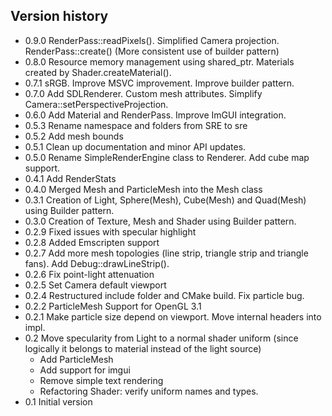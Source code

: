 ## Version history

 * 0.9.0 RenderPass::readPixels(). Simplified Camera projection. RenderPass::create() (More consistent use of builder pattern)
 * 0.8.0 Resource memory management using shared_ptr. Materials created by Shader.createMaterial().
 * 0.7.1 sRGB. Improve MSVC improvement. Improve builder pattern.
 * 0.7.0 Add SDLRenderer. Custom mesh attributes. Simplify Camera::setPerspectiveProjection.
 * 0.6.0 Add Material and RenderPass. Improve ImGUI integration. 
 * 0.5.3 Rename namespace and folders from SRE to sre 
 * 0.5.2 Add mesh bounds 
 * 0.5.1 Clean up documentation and minor API updates. 
 * 0.5.0 Rename SimpleRenderEngine class to Renderer. Add cube map support. 
 * 0.4.1 Add RenderStats
 * 0.4.0 Merged Mesh and ParticleMesh into the Mesh class
 * 0.3.1 Creation of Light, Sphere(Mesh), Cube(Mesh) and Quad(Mesh) using Builder pattern.
 * 0.3.0 Creation of Texture, Mesh and Shader using Builder pattern.
 * 0.2.9 Fixed issues with specular highlight
 * 0.2.8 Added Emscripten support
 * 0.2.7 Add more mesh topologies (line strip, triangle strip and triangle fans). Add Debug::drawLineStrip(). 
 * 0.2.6 Fix point-light attenuation 
 * 0.2.5 Set Camera default viewport
 * 0.2.4 Restructured include folder and CMake build. Fix particle bug.
 * 0.2.2 ParticleMesh Support for OpenGL 3.1
 * 0.2.1 Make particle size depend on viewport. Move internal headers into impl.  
 * 0.2 Move specularity from Light to a normal shader uniform (since logically it belongs to material instead of the light source)  
   - Add ParticleMesh 
   - Add support for imgui 
   - Remove simple text rendering
   - Refactoring Shader: verify uniform names and types.
 * 0.1 Initial version